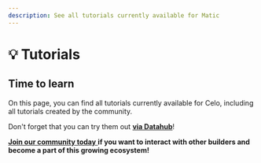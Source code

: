 ```yaml
---
description: See all tutorials currently available for Matic
---
```


# 💡 Tutorials

## Time to learn

On this page, you can find all tutorials currently available for Celo, including all tutorials created by the community.

Don't forget that you can try them out [**via Datahub**](https://datahub.figment.io/sign_up?service=matic)!

[**Join our community today** ](https://discord.gg/fszyM7K)**if you want to interact with other builders and become a part of this growing ecosystem!**

